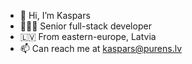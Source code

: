 - 👋 Hi, I’m Kaspars
- 🧑🏻‍🏭 Senior full-stack developer
- 🇱🇻 From eastern-europe, Latvia
- 📫 Can reach me at kaspars@purens.lv
<!---
kasjp/kasjp is a ✨ special ✨ repository because its `README.md` (this file) appears on your GitHub profile.
You can click the Preview link to take a look at your changes.
--->
